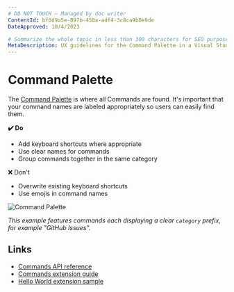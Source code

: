 ```yaml
---
# DO NOT TOUCH — Managed by doc writer
ContentId: bf0d9a5e-897b-450a-adf4-3c8ca9b8e9de
DateApproved: 10/4/2023

# Summarize the whole topic in less than 300 characters for SEO purpose
MetaDescription: UX guidelines for the Command Palette in a Visual Studio Code extension.
---
```


# Command Palette

The [Command Palette](/api/references/contribution-points#contributes.commands) is where all Commands are found. It's important that your command names are labeled appropriately so users can easily find them.

**✔️ Do**

* Add keyboard shortcuts where appropriate
* Use clear names for commands
* Group commands together in the same category

❌ Don't

* Overwrite existing keyboard shortcuts
* Use emojis in command names

![Command Palette](images/examples/command-palette.png)

*This example features commands each displaying a clear `category` prefix, for example "GitHub Issues".*

## Links

* [Commands API reference](/api/references/contribution-points#contributes.commands)
* [Commands extension guide](/api/extension-guides/command)
* [Hello World extension sample](https://github.com/microsoft/vscode-extension-samples/tree/main/helloworld-sample)
